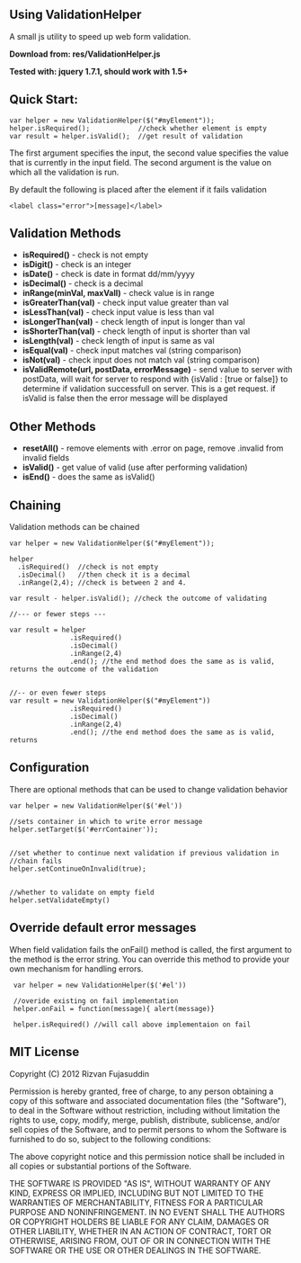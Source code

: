 Using ValidationHelper
---------------
A small js utility to speed up web form validation. 

**Download from: res/ValidationHelper.js**

**Tested with: jquery 1.7.1, should work with 1.5+**

## Quick Start:

    var helper = new ValidationHelper($("#myElement"));
    helper.isRequired();            //check whether element is empty 
    var result = helper.isValid();  //get result of validation

The first argument specifies the input, the second value specifies the value
that is currently in the input field. The second argument is the value on which all the validation is run.

By default the following is placed after the element if it fails validation

    <label class="error">[message]</label>

## Validation Methods
* **isRequired()** - check is not empty
* **isDigit()** - check is an integer
* **isDate()** - check is date in format dd/mm/yyyy
* **isDecimal()** - check is a decimal
* **inRange(minVal, maxVall)** - check value is in range
* **isGreaterThan(val)** - check input value greater than val
* **isLessThan(val)** - check input value is less than val
* **isLongerThan(val)** - check length of input is longer than val
* **isShorterThan(val)** - check length of input is shorter than val
* **isLength(val)** - check length of input is same as val
* **isEqual(val)** - check input matches val (string comparison)
* **isNot(val)** - check input does not match val (string comparison)
* **isValidRemote(url, postData, errorMessage)** - send value to server with
  postData, will wait for server to respond with {isValid : [true or false]} to determine if validation successfull on server. This is a get request. if isValid is false then the error message will be displayed
  
  
## Other Methods
* **resetAll()** - remove elements with .error on page, remove .invalid from invalid fields
* **isValid()** - get value of valid (use after performing validation)
* **isEnd()** - does the same as isValid()

## Chaining
Validation methods can be chained 

    var helper = new ValidationHelper($("#myElement"));

    helper
      .isRequired()  //check is not empty
      .isDecimal()   //then check it is a decimal
      .inRange(2,4); //check is between 2 and 4.
    
    var result - helper.isValid(); //check the outcome of validating
    
    //--- or fewer steps ---
  
    var result = helper
                   .isRequired()
                   .isDecimal()
                   .inRange(2,4)
                   .end(); //the end method does the same as is valid, returns the outcome of the validation


    //-- or even fewer steps
    var result = new ValidationHelper($("#myElement"))
                   .isRequired()
                   .isDecimal()
                   .inRange(2,4)
                   .end(); //the end method does the same as is valid, returns      


## Configuration
There are optional methods that can be used to change validation behavior 

    var helper = new ValidationHelper($('#el'))
    
    //sets container in which to write error message
    helper.setTarget($('#errContainer'));
    
    
    //set whether to continue next validation if previous validation in 
    //chain fails
    helper.setContinueOnInvalid(true);
    
    
    //whether to validate on empty field
    helper.setValidateEmpty()
    

## Override default error messages
When field validation fails the onFail() method is called, the first argument to the method is the error string. You can override this method to provide your own 
mechanism for handling errors. 

     var helper = new ValidationHelper($('#el'))
   
     //overide existing on fail implementation 
     helper.onFail = function(message){ alert(message)}
     
     helper.isRequired() //will call above implementaion on fail
     
## MIT License
Copyright (C) 2012 Rizvan Fujasuddin 
 
Permission is hereby granted, free of charge, to any person obtaining a copy of this software and associated documentation files (the "Software"), to deal in the Software without restriction, including without limitation the rights to use, copy, modify, merge, publish, distribute, sublicense, and/or sell copies of the Software, and to permit persons to whom the Software is furnished to do so, subject to the following conditions:

The above copyright notice and this permission notice shall be included in all copies or substantial portions of the Software.

THE SOFTWARE IS PROVIDED "AS IS", WITHOUT WARRANTY OF ANY KIND, EXPRESS OR IMPLIED, INCLUDING BUT NOT LIMITED TO THE WARRANTIES OF MERCHANTABILITY, FITNESS FOR A PARTICULAR PURPOSE AND NONINFRINGEMENT. IN NO EVENT SHALL THE AUTHORS OR COPYRIGHT HOLDERS BE LIABLE FOR ANY CLAIM, DAMAGES OR OTHER LIABILITY, WHETHER IN AN ACTION OF CONTRACT, TORT OR OTHERWISE, ARISING FROM, OUT OF OR IN CONNECTION WITH THE SOFTWARE OR THE USE OR OTHER DEALINGS IN THE SOFTWARE.
